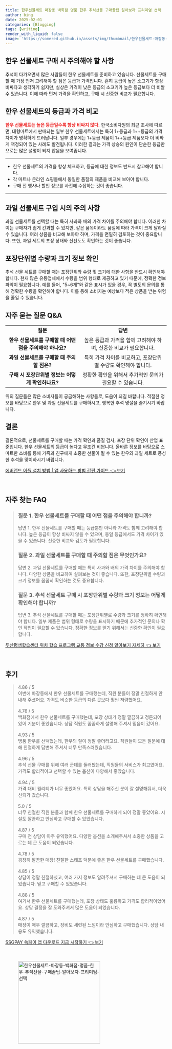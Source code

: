 ```yaml
---
title: 한우선물세트 마장동 백화점 명품 한우 추석선물 구매꿀팁 알아보자 프리미엄 선택
author: bing
date: 2025-02-01
categories: [Blogging]
tags: [writing]
render_with_liquid: false
image: 'https://somered.github.io/assets/img/thumbnail/한우선물세트-마장동-백화점-명품-한우-추석선물-구매꿀팁-알아보자-프리미엄-선택.webp'
---
```



<h2 id='한우_선물세트_구매_주의사항'>한우 선물세트 구매 시 주의해야 할 사항</h2>

<p>추석이 다가오면서 많은 사람들이 한우 선물세트를 준비하고 있습니다. 선물세트를 구매할 때 가장 먼저 고려해야 할 점은 등급과 가격입니다. 흔히 등급이 높은 소고기가 항상 비싸다고 생각하기 쉽지만, 실상은 가격이 낮은 등급의 소고기가 높은 등급보다 더 비쌀 수 있습니다. 이에 따라 먼저 가격을 확인하고, 구매 시 신중한 비교가 필요합니다.</p>

<h2 id='등급과_가격_비교'>한우 선물세트의 등급과 가격 비교</h2>

<p><b><span style="color: #ee2323;">한우 선물세트는 높은 등급일수록 항상 비싸지 않다.</span></b> 한국소비자원의 최근 조사에 따르면, 대형마트에서 판매되는 일부 한우 선물세트에서는 특히 1+등급과 1++등급의 가격 차이가 명확하게 드러납니다. 일부 경우에는 1+등급 제품이 1++등급 제품보다 더 비싸게 책정되어 있는 사례도 발견됩니다. 이러한 결과는 가격 상승의 원인이 단순한 등급만으로는 많은 설명이 되지 않음을 보여줍니다.</p>

<hr />

<ul>
    <li>한우 선물세트의 가격을 항상 체크하고, 등급에 대한 정보도 반드시 참고해야 합니다.</li>
    <li>각 마트나 온라인 쇼핑몰에서 동일한 품질의 제품을 비교해 보아야 합니다.</li>
    <li>구매 전 행사나 할인 정보를 사전에 수집하는 것이 좋습니다.</li>
</ul>

<hr />

<h2 id='과일_선물세트_구매_준비'>과일 선물세트 구입 시의 주의 사항</h2>

<p>과일 선물세트를 선택할 때는 특히 사과와 배의 가격 차이를 주의해야 합니다. 이러한 차이는 구매자가 쉽게 간과할 수 있지만, 같은 품목이라도 품질에 따라 가격이 크게 달라질 수 있습니다. 여러 상품을 비교해 보아야 하며, 가격을 면밀히 검토하는 것이 중요합니다. 또한, 과일 세트의 포장 상태와 신선도도 확인하는 것이 좋습니다.</p>

<h2 id='포장단위와_수량 확인'>포장단위별 수량과 크기 정보 확인</h2>

<p>추석 선물 세트를 구매할 때는 포장단위와 수량 및 크기에 대한 사항을 반드시 확인해야 합니다. 현재 많은 유통업체에서 수량을 범위 형태로 제공하고 있기 때문에, 정확한 정보 파악이 필요합니다. 예를 들어, "5~6개"와 같은 표시가 있을 경우, 꼭 별도의 문의를 통해 정확한 수량을 확인해야 합니다. 이를 통해 소비자는 예상보다 적은 상품을 받는 위험을 줄일 수 있습니다.</p>

<h2 id='자주_묻는_질문_QA'>자주 묻는 질문 Q&A</h2>

<table>
    <tr>
        <td style="text-align: center; height: 17px;"><b>질문</b></td>
        <td style="text-align: center; height: 17px;"><b>답변</b></td>
    </tr>
    <tr>
        <td style="text-align: center; height: 17px;"><b>한우 선물세트를 구매할 때 어떤 점을 주의해야 하나요?</b></td>
        <td style="text-align: center; height: 17px;">높은 등급과 가격을 함께 고려해야 하며, 신중한 비교가 필요합니다.</td>
    </tr>
    <tr>
        <td style="text-align: center; height: 17px;"><b>과일 선물세트를 구매할 때 주의할 점은?</b></td>
        <td style="text-align: center; height: 17px;">특히 가격 차이를 비교하고, 포장단위별 수량도 확인해야 합니다.</td>
    </tr>
    <tr>
        <td style="text-align: center; height: 17px;"><b>구매 시 포장단위별 정보는 어떻게 확인하나요?</b></td>
        <td style="text-align: center; height: 17px;">정확한 확인을 위해서 추가적인 문의가 필요할 수 있습니다.</td>
    </tr>
</table>

<p>위의 질문들은 많은 소비자들이 궁금해하는 사항들로, 도움이 되길 바랍니다. 적절한 정보를 바탕으로 한우 및 과일 선물세트를 구매하시고, 행복한 추석 명절을 즐기시기 바랍니다.</p>

<h2 id='결론'>결론</h2>

<p>결론적으로, 선물세트를 구매할 때는 가격 확인과 품질 검사, 포장 단위 확인이 산업 표준입니다. 한우 선물세트의 등급이 높다고 무조건 비쌉니다. 올바른 정보를 바탕으로 스마트한 소비를 통해 가족과 친구에게 소중한 선물이 될 수 있는 한우와 과일 세트로 풍성한 추석을 맞이하시기 바랍니다.</p>


<p><a class="click-button" title="에버랜드 어플 설치 방법 | 앱 사용하는 방법 간편 가이드" href="https://somered.github.io/posts/%EC%97%90%EB%B2%84%EB%9E%9C%EB%93%9C-%EC%96%B4%ED%94%8C-%EC%84%A4%EC%B9%98-%EB%B0%A9%EB%B2%95-%EC%95%B1-%EC%82%AC%EC%9A%A9%ED%95%98%EB%8A%94-%EB%B0%A9%EB%B2%95-%EA%B0%84%ED%8E%B8-%EA%B0%80%EC%9D%B4%EB%93%9C/" rel="dofollow">에버랜드 어플 설치 방법 | 앱 사용하는 방법 간편 가이드 👈 보기</a></p><br>
<h2 id='자주_찾는_FAQ'>자주 찾는 FAQ</h2>
<div itemscope="" itemtype="https://schema.org/FAQPage"> 
<blockquote> 
<div itemscope="" itemprop="mainEntity" itemtype="https://schema.org/Question"> 
<h3 itemprop="name">질문 1. 한우 선물세트를 구매할 때 어떤 점을 주의해야 합니까?</h3> 
<div itemscope="" itemprop="acceptedAnswer" itemtype="https://schema.org/Answer"> 
<span itemprop="text"> 
<p>답변 1. 한우 선물세트를 구매할 때는 등급뿐만 아니라 가격도 함께 고려해야 합니다. 높은 등급이 항상 비싸지 않을 수 있으며, 동일 등급에서도 가격 차이가 있을 수 있습니다. 신중한 비교와 검토가 필요합니다.</p> 
</span> 
</div> 
</div> 

<div itemscope="" itemprop="mainEntity" itemtype="https://schema.org/Question"> 
<h3 itemprop="name">질문 2. 과일 선물세트를 구매할 때 주의할 점은 무엇인가요?</h3> 
<div itemscope="" itemprop="acceptedAnswer" itemtype="https://schema.org/Answer"> 
<span itemprop="text"> 
<p>답변 2. 과일 선물세트를 구매할 때는 특히 사과와 배의 가격 차이를 주의해야 합니다. 다양한 상품을 비교하여 살펴보는 것이 좋습니다. 또한, 포장단위별 수량과 크기 정보를 꼼꼼히 확인하는 것도 중요합니다.</p> 
</span> 
</div> 
</div> 

<div itemscope="" itemprop="mainEntity" itemtype="https://schema.org/Question"> 
<h3 itemprop="name">질문 3. 추석 선물세트 구매 시 포장단위별 수량과 크기 정보는 어떻게 확인해야 합니까?</h3> 
<div itemscope="" itemprop="acceptedAnswer" itemtype="https://schema.org/Answer"> 
<span itemprop="text"> 
<p>답변 3. 추석 선물세트를 구매할 때는 포장단위별로 수량과 크기를 정확히 확인해야 합니다. 일부 제품은 범위 형태로 수량을 표시하기 때문에 추가적인 문의나 확인 작업이 필요할 수 있습니다. 정확한 정보를 얻기 위해서는 신중한 확인이 필요합니다.</p> 
</span> 
</div> 
</div> 
</blockquote> 
</div>
<p><a class="click-button" title="두산평생학습센터 위치 학습 프로그램 교통 정보 수강 신청 알아보기 자세히" href="https://somered.github.io/posts/%EB%91%90%EC%82%B0%ED%8F%89%EC%83%9D%ED%95%99%EC%8A%B5%EC%84%BC%ED%84%B0-%EC%9C%84%EC%B9%98-%ED%95%99%EC%8A%B5-%ED%94%84%EB%A1%9C%EA%B7%B8%EB%9E%A8-%EA%B5%90%ED%86%B5-%EC%A0%95%EB%B3%B4-%EC%88%98%EA%B0%95-%EC%8B%A0%EC%B2%AD-%EC%95%8C%EC%95%84%EB%B3%B4%EA%B8%B0-%EC%9E%90%EC%84%B8%ED%9E%88/" rel="dofollow">두산평생학습센터 위치 학습 프로그램 교통 정보 수강 신청 알아보기 자세히 👈 보기</a></p><br>
<h2 id='후기'>후기</h2>
<div itemscope itemtype="https://schema.org/Product">
  <blockquote>
  <div itemprop="review" itemscope itemtype="https://schema.org/Review">
      <div itemprop="reviewRating" itemscope itemtype="https://schema.org/Rating"> <span itemprop="ratingValue">4.86</span> / <span itemprop="bestRating">5</span> </div>
      <span itemprop="reviewBody">이번에 마장동에서 한우 선물세트를 구매했는데, 직원 분들이 정말 친절하게 안내해 주셨어요. 가격도 비슷한 등급의 다른 곳보다 훨씬 저렴했어요.</span>
  </div>
  <br>
  <div itemprop="review" itemscope itemtype="https://schema.org/Review">
      <div itemprop="reviewRating" itemscope itemtype="https://schema.org/Rating"> <span itemprop="ratingValue">4.76</span> / <span itemprop="bestRating">5</span> </div>
      <span itemprop="reviewBody">백화점에서 한우 선물세트를 구매했는데, 포장 상태가 정말 깔끔하고 정돈되어 있어 기분이 좋았습니다. 상담 직원도 꼼꼼하게 설명해 주셔서 믿음이 갔어요.</span>
  </div>
  <br>
  <div itemprop="review" itemscope itemtype="https://schema.org/Review">
      <div itemprop="reviewRating" itemscope itemtype="https://schema.org/Rating"> <span itemprop="ratingValue">4.93</span> / <span itemprop="bestRating">5</span> </div>
      <span itemprop="reviewBody">명품 한우를 선택했는데, 한우의 질이 정말 좋더라고요. 직원들이 모든 질문에 대해 친절하게 답변해 주셔서 너무 만족스러웠습니다.</span>
  </div>
  <br>
  <div itemprop="review" itemscope itemtype="https://schema.org/Review">
      <div itemprop="reviewRating" itemscope itemtype="https://schema.org/Rating"> <span itemprop="ratingValue">4.96</span> / <span itemprop="bestRating">5</span> </div>
      <span itemprop="reviewBody">추석 선물 구매를 위해 여러 군데를 둘러봤는데, 직원들의 서비스가 최고였어요. 가격도 합리적이고 선택할 수 있는 옵션이 다양해서 좋았습니다.</span>
  </div>
  <br>
  <div itemprop="review" itemscope itemtype="https://schema.org/Review">
      <div itemprop="reviewRating" itemscope itemtype="https://schema.org/Rating"> <span itemprop="ratingValue">4.94</span> / <span itemprop="bestRating">5</span> </div>
      <span itemprop="reviewBody">가격 대비 퀄리티가 너무 좋았어요. 특히 상담을 해주신 분이 잘 설명해줘서, 더욱 신뢰가 갔습니다.</span>
  </div>
  <br>
  <div itemprop="review" itemscope itemtype="https://schema.org/Review">
      <div itemprop="reviewRating" itemscope itemtype="https://schema.org/Rating"> <span itemprop="ratingValue">5.0</span> / <span itemprop="bestRating">5</span> </div>
      <span itemprop="reviewBody">너무 친절한 직원 분들과 함께 한우 선물세트를 구매하게 되어 정말 좋았어요. 시설도 깔끔하고 안심하고 구매할 수 있었습니다.</span>
  </div>
  <br>
  <div itemprop="review" itemscope itemtype="https://schema.org/Review">
      <div itemprop="reviewRating" itemscope itemtype="https://schema.org/Rating"> <span itemprop="ratingValue">4.87</span> / <span itemprop="bestRating">5</span> </div>
      <span itemprop="reviewBody">구매 전 상담이 아주 유익했어요. 다양한 옵션을 소개해주셔서 소중한 상품을 고르는 데 큰 도움이 되었습니다.</span>
  </div>
  <br>
  <div itemprop="review" itemscope itemtype="https://schema.org/Review">
      <div itemprop="reviewRating" itemscope itemtype="https://schema.org/Rating"> <span itemprop="ratingValue">4.78</span> / <span itemprop="bestRating">5</span> </div>
      <span itemprop="reviewBody">굉장히 깔끔한 매장! 친절한 스태프 덕분에 좋은 한우 선물세트를 구매했습니다.</span>
  </div>
  <br>
  <div itemprop="review" itemscope itemtype="https://schema.org/Review">
      <div itemprop="reviewRating" itemscope itemtype="https://schema.org/Rating"> <span itemprop="ratingValue">4.85</span> / <span itemprop="bestRating">5</span> </div>
      <span itemprop="reviewBody">상담이 정말 친절하셨고, 여러 가지 정보도 알려주셔서 구매하는 데 큰 도움이 되었습니다. 믿고 구매할 수 있었습니다.</span>
  </div>
  <br>
  <div itemprop="review" itemscope itemtype="https://schema.org/Review">
      <div itemprop="reviewRating" itemscope itemtype="https://schema.org/Rating"> <span itemprop="ratingValue">4.88</span> / <span itemprop="bestRating">5</span> </div>
      <span itemprop="reviewBody">여기서 한우 선물세트를 구매했는데, 포장 상태도 훌륭하고 가격도 합리적이었어요. 상담 결정을 잘 도와주셔서 많은 도움이 되었습니다.</span>
  </div>
  <br>
  <div itemprop="review" itemscope itemtype="https://schema.org/Review">
      <div itemprop="reviewRating" itemscope itemtype="https://schema.org/Rating"> <span itemprop="ratingValue">4.87</span> / <span itemprop="bestRating">5</span> </div>
      <span itemprop="reviewBody">매장이 매우 깔끔하고, 장비도 세련된 느낌이라 안심하고 구매했습니다. 상담 내용도 유익했습니다.</span>
  </div>
  </blockquote>
</div>
<p><a class="click-button" title="SSGPAY 쓱페이 앱 다운로드 지금 시작하기" href="https://somered.github.io/posts/SSGPAY-%EC%93%B1%ED%8E%98%EC%9D%B4-%EC%95%B1-%EB%8B%A4%EC%9A%B4%EB%A1%9C%EB%93%9C-%EC%A7%80%EA%B8%88-%EC%8B%9C%EC%9E%91%ED%95%98%EA%B8%B0/" rel="dofollow">SSGPAY 쓱페이 앱 다운로드 지금 시작하기 👈 보기</a></p><br>
<figure class="image"><img src="https://somered.github.io/assets/img/thumbnail/한우선물세트-마장동-백화점-명품-한우-추석선물-구매꿀팁-알아보자-프리미엄-선택.webp" alt="한우선물세트-마장동-백화점-명품-한우-추석선물-구매꿀팁-알아보자-프리미엄-선택" width="256" height="256"></figure>
